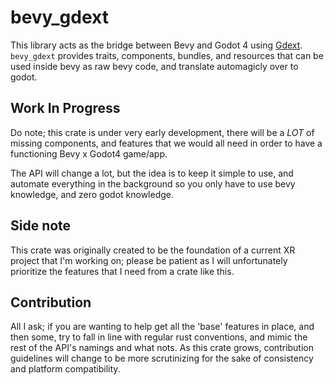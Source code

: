 # bevy_gdext

This library acts as the bridge between Bevy and Godot 4 using [Gdext](https://github.com/godot-rust/gdext). `bevy_gdext` provides traits, components, bundles, and resources that can be used inside bevy as raw bevy code, and translate automagicly over to godot.

## Work In Progress

Do note; this crate is under very early development, there will be a *LOT* of missing components, and features that we would all need in order to have a functioning Bevy x Godot4 game/app.

The API will change a lot, but the idea is to keep it simple to use, and automate everything in the background so you only have to use bevy knowledge, and zero godot knowledge.

## Side note

This crate was originally created to be the foundation of a current XR project that I'm working on; please be patient as I will unfortunately prioritize the features that I need from a crate like this.

## Contribution

All I ask; if you are wanting to help get all the 'base' features in place, and then some, try to fall in line with regular rust conventions, and mimic the rest of the API's namings and what nots. As this crate grows, contribution guidelines will change to be more scrutinizing for the sake of consistency and platform compatibility.
